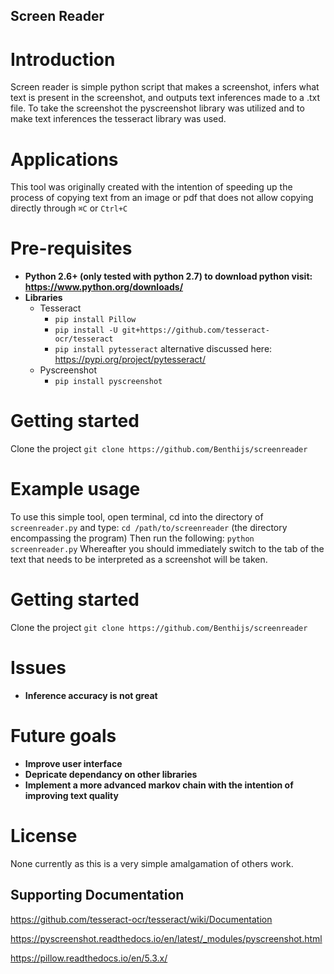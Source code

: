 ## Screen Reader
# Introduction
Screen reader is simple python script that makes a screenshot, infers what text is present in the screenshot, and outputs text inferences made to a .txt file. To take the screenshot the pyscreenshot library was utilized and to make text inferences the tesseract library was used. 
# Applications
This tool was originally created with the intention of speeding up the process of copying text from an image or pdf that does not allow copying directly through `⌘C` or `Ctrl+C`
# Pre-requisites
* **Python 2.6+ (only tested with python 2.7) to download python visit: https://www.python.org/downloads/**
* **Libraries**
  - Tesseract
    - `pip install Pillow`
    - `pip install -U git+https://github.com/tesseract-ocr/tesseract`
    - `pip install pytesseract` alternative discussed here: https://pypi.org/project/pytesseract/
  - Pyscreenshot
    - `pip install pyscreenshot`
# Getting started
Clone the project
```git clone https://github.com/Benthijs/screenreader```
# Example usage
To use this simple tool, open terminal, cd into the directory of `screenreader.py` and type:
```cd /path/to/screenreader``` (the directory encompassing the program)
Then run the following:
```python screenreader.py```
Whereafter you should immediately switch to the tab of the text that needs to be interpreted as a screenshot will be taken.
# Getting started
Clone the project
```git clone https://github.com/Benthijs/screenreader```
# Issues
* **Inference accuracy is not great**
# Future goals
* **Improve user interface**
* **Depricate dependancy on other libraries**
* **Implement a more advanced markov chain with the intention of improving text quality**
# License
None currently as this is a very simple amalgamation of others work.
## Supporting Documentation
https://github.com/tesseract-ocr/tesseract/wiki/Documentation

https://pyscreenshot.readthedocs.io/en/latest/_modules/pyscreenshot.html

https://pillow.readthedocs.io/en/5.3.x/
